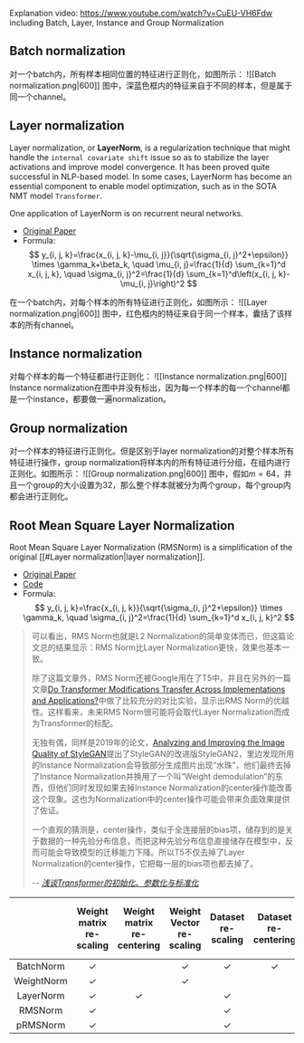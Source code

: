 
Explanation video: https://www.youtube.com/watch?v=CuEU-VH6Fdw
including Batch, Layer, Instance and Group Normalization


## Batch normalization

对一个batch内，所有样本相同位置的特征进行正则化，如图所示：
![[Batch normalization.png|600]]
图中，深蓝色框内的特征来自于不同的样本，但是属于同一个channel。

## Layer normalization

Layer normalization, or **LayerNorm**, is a regularization technique that might handle the `internal covariate shift` issue so as to stabilize the layer activations and improve model convergence. It has been proved quite successful in NLP-based model. In some cases, LayerNorm has become an essential component to enable model optimization, such as in the SOTA NMT model `Transformer`. 

One application of LayerNorm is on recurrent neural networks.

- [Original Paper](https://arxiv.org/abs/1607.06450)
- Formula:
$$
y_{i, j, k}=\frac{x_{i, j, k}-\mu_{i, j}}{\sqrt{\sigma_{i, j}^2+\epsilon}} \times \gamma_k+\beta_k, \quad \mu_{i, j}=\frac{1}{d} \sum_{k=1}^d x_{i, j, k}, \quad \sigma_{i, j}^2=\frac{1}{d} \sum_{k=1}^d\left(x_{i, j, k}-\mu_{i, j}\right)^2
$$

在一个batch内，对每个样本的所有特征进行正则化，如图所示：
![[Layer normalization.png|600]]
图中，红色框内的特征来自于同一个样本，囊括了该样本的所有channel。

## Instance normalization

对每个样本的每一个特征都进行正则化：
![[Instance normalization.png|600]]
Instance normalization在图中并没有标出，因为每一个样本的每一个channel都是一个instance，都要做一遍normalization。

## Group normalization

对一个样本的特征进行正则化。但是区别于layer normalization的对整个样本所有特征进行操作，group normalization将样本内的所有特征进行分组，在组内进行正则化。如图所示：
![[Group normalization.png|600]]
图中，假如$m=64$，并且一个group的大小设置为32，那么整个样本就被分为两个group，每个group内都会进行正则化。

## Root Mean Square Layer Normalization

Root Mean Square Layer Normalization (RMSNorm) is a simplification of the original [[#Layer normalization|layer normalization]].

- [Original Paper](https://arxiv.org/abs/1910.07467)
- [Code](https://github.com/bzhangGo/rmsnorm)
- Formula:
$$
y_{i, j, k}=\frac{x_{i, j, k}}{\sqrt{\sigma_{i, j}^2+\epsilon}} \times \gamma_k, \quad \sigma_{i, j}^2=\frac{1}{d} \sum_{k=1}^d x_{i, j, k}^2
$$

> 可以看出，RMS Norm也就是L2 Normalization的简单变体而已，但这篇论文总的结果显示：RMS Norm比Layer Normalization更快，效果也基本一致。
> 
> 除了这篇文章外，RMS Norm还被Google用在了T5中，并且在另外的一篇文章[Do Transformer Modifications Transfer Across Implementations and Applications?](https://link.zhihu.com/?target=https%3A//arxiv.org/abs/2102.11972)中做了比较充分的对比实验，显示出RMS Norm的优越性。这样看来，未来RMS Norm很可能将会取代Layer Normalization而成为Transformer的标配。
> 
> 无独有偶，同样是2019年的论文，[Analyzing and Improving the Image Quality of StyleGAN](https://link.zhihu.com/?target=https%3A//arxiv.org/abs/1912.04958)提出了StyleGAN的改进版StyleGAN2，里边发现所用的Instance Normalization会导致部分生成图片出现“水珠”，他们最终去掉了Instance Normalization并换用了一个叫“Weight demodulation”的东西，但他们同时发现如果去掉Instance Normalization的center操作能改善这个现象。这也为Normalization中的center操作可能会带来负面效果提供了佐证。
> 
> 一个直观的猜测是，center操作，类似于全连接层的bias项，储存到的是关于数据的一种先验分布信息，而把这种先验分布信息直接储存在模型中，反而可能会导致模型的迁移能力下降。所以T5不仅去掉了Layer Normalization的center操作，它把每一层的bias项也都去掉了。
> 
> -- [*浅谈Transformer的初始化、参数化与标准化*](https://zhuanlan.zhihu.com/p/400925524)

|  | Weight matrix re-scaling | Weight matrix re-centering | Weight Vector re-scaling | Dataset re-scaling | Dataset re-centering | Single training case re-scaling |
| :---: | :---: | :---: | :---: | :---: | :---: | :---: |
| BatchNorm | ✓ |  | ✓ | ✓ | ✓ |  |
| WeightNorm | ✓ |  | ✓ |  |  |  |
| LayerNorm | ✓ | ✓ |  | ✓ |  | ✓ |
| RMSNorm | ✓ |  |  | ✓ |  | ✓ |
| pRMSNorm | ✓ |  |  | ✓ |  | ✓ |






